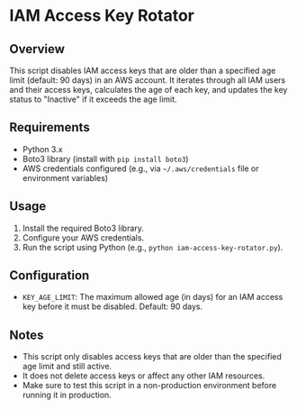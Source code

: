 **IAM Access Key Rotator**
==========================

**Overview**
------------

This script disables IAM access keys that are older than a specified age limit (default: 90 days) in an AWS account. It iterates through all IAM users and their access keys, calculates the age of each key, and updates the key status to "Inactive" if it exceeds the age limit.

**Requirements**
---------------

* Python 3.x
* Boto3 library (install with `pip install boto3`)
* AWS credentials configured (e.g., via `~/.aws/credentials` file or environment variables)

**Usage**
-----

1. Install the required Boto3 library.
2. Configure your AWS credentials.
3. Run the script using Python (e.g., `python iam-access-key-rotator.py`).

**Configuration**
---------------

* `KEY_AGE_LIMIT`: The maximum allowed age (in days) for an IAM access key before it must be disabled. Default: 90 days.

**Notes**
-----

* This script only disables access keys that are older than the specified age limit and still active.
* It does not delete access keys or affect any other IAM resources.
* Make sure to test this script in a non-production environment before running it in production.
